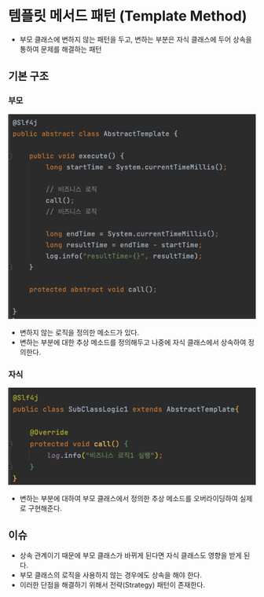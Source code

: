 # 템플릿 메서드 패턴 (Template Method)
* 부모 클래스에 변하지 않는 패턴을 두고, 변하는 부분은 자식 클래스에 두어 상속을 통하여 문제를 해결하는 패턴

## 기본 구조
### 부모

![img_5.png](img_5.png)

* 변하지 않는 로직을 정의한 메소드가 있다.
* 변하는 부분에 대한 추상 메소드를 정의해두고 나중에 자식 클래스에서 상속하여 정의한다.

### 자식

![img_6.png](img_6.png)

* 변하는 부분에 대하여 부모 클래스에서 정의한 추상 메소드를 오버라이딩하여 실제로 구현해준다.

## 이슈
* 상속 관계이기 때문에 부모 클래스가 바뀌게 된다면 자식 클래스도 영향을 받게 된다.
* 부모 클래스의 로직을 사용하지 않는 경우에도 상속을 해야 한다.
* 이러한 단점을 해결하기 위해서 전략(Strategy) 패턴이 존재한다.
